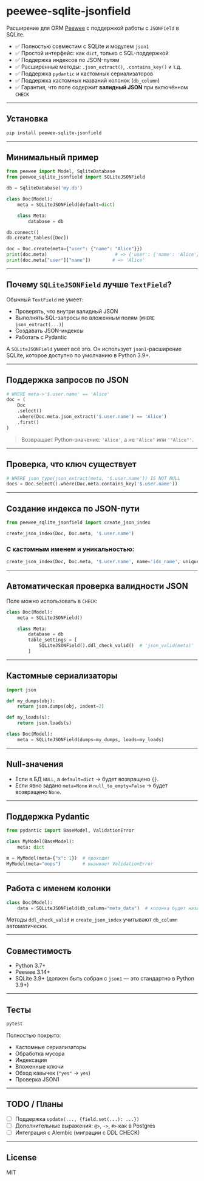 # peewee-sqlite-jsonfield

Расширение для ORM [Peewee](http://docs.peewee-orm.com/) с поддержкой работы с `JSONField` в SQLite.

- ✅ Полностью совместим с SQLite и модулем `json1`
- ✅ Простой интерфейс: как `dict`, только с SQL-поддержкой
- ✅ Поддержка индексов по JSON-путям
- ✅ Расширенные методы: `.json_extract()`, `.contains_key()` и т.д.
- ✅ Поддержка `pydantic` и кастомных сериализаторов
- ✅ Поддержка кастомных названий колонок (`db_column`)
- ✅ Гарантия, что поле содержит **валидный JSON** при включённом `CHECK`

---

## Установка

```bash
pip install peewee-sqlite-jsonfield
````

---

## Минимальный пример

```python
from peewee import Model, SqliteDatabase
from peewee_sqlite_jsonfield import SQLiteJSONField

db = SqliteDatabase('my.db')

class Doc(Model):
    meta = SQLiteJSONField(default=dict)

    class Meta:
        database = db

db.connect()
db.create_tables([Doc])

doc = Doc.create(meta={"user": {"name": "Alice"}})
print(doc.meta)                         # => {'user': {'name': 'Alice'}}
print(doc.meta["user"]["name"])        # => 'Alice'
```

---

## Почему `SQLiteJSONField` лучше `TextField`?

Обычный `TextField` не умеет:

* Проверять, что внутри валидный JSON
* Выполнять SQL-запросы по вложенным полям (`WHERE json_extract(...)`)
* Создавать JSON-индексы
* Работать с Pydantic

А `SQLiteJSONField` умеет всё это. Он использует `json1`-расширение SQLite, которое доступно по умолчанию в Python 3.9+.

---

## Поддержка запросов по JSON

```python
# WHERE meta->'$.user.name' == 'Alice'
doc = (
    Doc
    .select()
    .where(Doc.meta.json_extract('$.user.name') == 'Alice')
    .first()
)
```

> Возвращает Python-значение: `'Alice'`, а не `"Alice"` или `'"Alice"'`.

---

## Проверка, что ключ существует

```python
# WHERE json_type(json_extract(meta, '$.user.name')) IS NOT NULL
docs = Doc.select().where(Doc.meta.contains_key('$.user.name'))
```

---

## Создание индекса по JSON-пути

```python
from peewee_sqlite_jsonfield import create_json_index

create_json_index(Doc, Doc.meta, '$.user.name')
```

### С кастомным именем и уникальностью:

```python
create_json_index(Doc, Doc.meta, '$.user.name', name='idx_name', unique=True)
```

---

## Автоматическая проверка валидности JSON

Поле можно использовать в `CHECK`:

```python
class Doc(Model):
    meta = SQLiteJSONField()

    class Meta:
        database = db
        table_settings = [
            SQLiteJSONField().ddl_check_valid()  # 'json_valid(meta)'
        ]
```

---

## Кастомные сериализаторы

```python
import json

def my_dumps(obj):
    return json.dumps(obj, indent=2)

def my_loads(s):
    return json.loads(s)

class Doc(Model):
    meta = SQLiteJSONField(dumps=my_dumps, loads=my_loads)
```

---

## Null-значения

* Если в БД `NULL`, а `default=dict` → будет возвращено `{}`.
* Если явно задано `meta=None` и `null_to_empty=False` → будет возвращено `None`.

---

## Поддержка Pydantic

```python
from pydantic import BaseModel, ValidationError

class MyModel(BaseModel):
    meta: dict

m = MyModel(meta={"x": 1})  # проходит
MyModel(meta="oops")        # вызывает ValidationError
```

---

## Работа с именем колонки

```python
class Doc(Model):
    data = SQLiteJSONField(db_column="meta_data")  # колонка будет называться meta_data
```

Методы `ddl_check_valid` и `create_json_index` учитывают `db_column` автоматически.

---

## Совместимость

* Python 3.7+
* Peewee 3.14+
* SQLite 3.9+ (должен быть собран с `json1` — это стандартно в Python 3.9+)

---

## Тесты

```bash
pytest
```

Полностью покрыто:

* Кастомные сериализаторы
* Обработка мусора
* Индексация
* Вложенные ключи
* Обход кавычек (`"yes"` → `yes`)
* Проверка JSON1

---

## TODO / Планы

* [ ] Поддержка `update(..., {field.set(...): ...})`
* [ ] Дополнительные выражения: `@>`, `->`, `#>` как в Postgres
* [ ] Интеграция с Alembic (миграции с DDL CHECK)
---

## License

MIT
